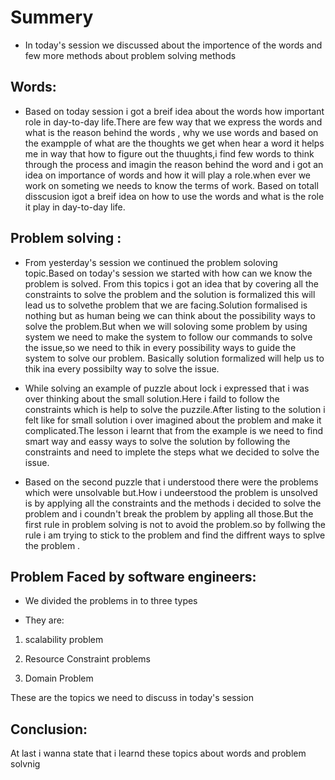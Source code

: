 # Summery

* In today's session we discussed about the importence of the words and few more methods about problem solving methods

## Words:

* Based on  today session i got a breif idea about the words how important role in day-to-day life.There are few way that we express the words and what is the reason behind the words , why we use words  and based on the exampple of what are the  thoughts we get when hear a word it helps me in way that how to figure out the thuughts,i find few words to think through the process and imagin the reason behind the word and i got an idea on importance of words and how it will play a role.when ever  we work on someting we needs to know the terms of work. Based on totall disscusion igot a breif idea on how to use the words and what is the role it play in day-to-day life.

## Problem solving :

* From yesterday's session we continued the problem soloving topic.Based on today's session we started with how can we know the problem is solved. From this topics i got an idea that by covering all the constraints to solve the problem and the solution is formalized this will lead us to solvethe problem that we are facing.Solution formalised is nothing but as human being we can think about the possibility ways to solve the problem.But when we will soloving some problem by using system we need to make the system to follow our commands to solve the issue,so we need to thik in every possibility ways to guide the system to solve our problem. Basically solution formalized will help us to thik ina every possibilty way to solve the issue.

* While solving an example of puzzle about lock i expressed that i was over thinking about the small solution.Here i faild to follow the constraints which is help to solve the puzzile.After listing to the solution i felt like for small solution i over imagined about the problem and make it complicated.The lesson i learnt that from the example is  we need to find smart way and eassy ways to solve the solution by following the constraints and need to implete the steps what we decided to solve the issue.

* Based on the second puzzle that i understood  there were the problems which were unsolvable but.How i undeerstood the problem is unsolved is by applying all the constraints and the methods i decided to solve the problem and i coundn't break the problem by appling all those.But the first rule in problem solving is not to avoid the problem.so by follwing the rule i am trying to stick to the problem and find the diffrent ways to splve the problem .

## Problem Faced by software engineers:

* We divided the problems in to three types

- They are:

1. scalability problem 

2. Resource Constraint problems

3. Domain Problem

These are the topics we need to discuss in today's session

## Conclusion:
  At last i wanna state that i learnd these topics about words and problem solvnig
